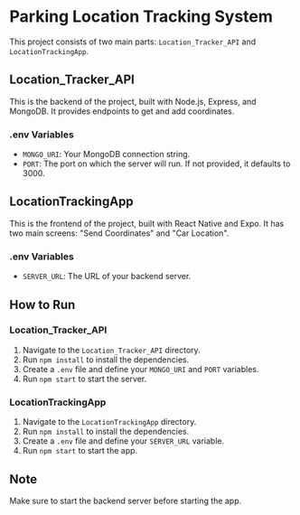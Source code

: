 # Parking Location Tracking System

This project consists of two main parts: `Location_Tracker_API` and `LocationTrackingApp`.

## Location_Tracker_API

This is the backend of the project, built with Node.js, Express, and MongoDB. It provides endpoints to get and add coordinates.

### .env Variables

- `MONGO_URI`: Your MongoDB connection string.
- `PORT`: The port on which the server will run. If not provided, it defaults to 3000.

## LocationTrackingApp

This is the frontend of the project, built with React Native and Expo. It has two main screens: "Send Coordinates" and "Car Location".

### .env Variables

- `SERVER_URL`: The URL of your backend server.

## How to Run

### Location_Tracker_API

1. Navigate to the `Location_Tracker_API` directory.
2. Run `npm install` to install the dependencies.
3. Create a `.env` file and define your `MONGO_URI` and `PORT` variables.
4. Run `npm start` to start the server.

### LocationTrackingApp

1. Navigate to the `LocationTrackingApp` directory.
2. Run `npm install` to install the dependencies.
3. Create a `.env` file and define your `SERVER_URL` variable.
4. Run `npm start` to start the app.

## Note

Make sure to start the backend server before starting the app.
